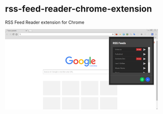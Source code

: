 # rss-feed-reader-chrome-extension

RSS Feed Reader extension for Chrome

![preview](https://raw.githubusercontent.com/diegofrayo/rss-feed-reader-chrome-extension/master/screenshots/home.png)
